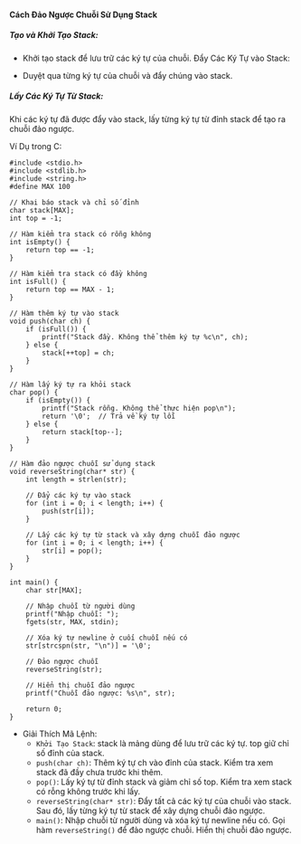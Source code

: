 #### Cách Đảo Ngược Chuỗi Sử Dụng Stack
##### Tạo và Khởi Tạo Stack:

- Khởi tạo stack để lưu trữ các ký tự của chuỗi.
Đẩy Các Ký Tự vào Stack:

- Duyệt qua từng ký tự của chuỗi và đẩy chúng vào stack.
##### Lấy Các Ký Tự Từ Stack:

Khi các ký tự đã được đẩy vào stack, lấy từng ký tự từ đỉnh stack để tạo ra chuỗi đảo ngược.

Ví Dụ trong C:
```
#include <stdio.h>
#include <stdlib.h>
#include <string.h>
#define MAX 100

// Khai báo stack và chỉ số đỉnh
char stack[MAX];
int top = -1;

// Hàm kiểm tra stack có rỗng không
int isEmpty() {
    return top == -1;
}

// Hàm kiểm tra stack có đầy không
int isFull() {
    return top == MAX - 1;
}

// Hàm thêm ký tự vào stack
void push(char ch) {
    if (isFull()) {
        printf("Stack đầy. Không thể thêm ký tự %c\n", ch);
    } else {
        stack[++top] = ch;
    }
}

// Hàm lấy ký tự ra khỏi stack
char pop() {
    if (isEmpty()) {
        printf("Stack rỗng. Không thể thực hiện pop\n");
        return '\0';  // Trả về ký tự lỗi
    } else {
        return stack[top--];
    }
}

// Hàm đảo ngược chuỗi sử dụng stack
void reverseString(char* str) {
    int length = strlen(str);
    
    // Đẩy các ký tự vào stack
    for (int i = 0; i < length; i++) {
        push(str[i]);
    }
    
    // Lấy các ký tự từ stack và xây dựng chuỗi đảo ngược
    for (int i = 0; i < length; i++) {
        str[i] = pop();
    }
}

int main() {
    char str[MAX];
    
    // Nhập chuỗi từ người dùng
    printf("Nhập chuỗi: ");
    fgets(str, MAX, stdin);
    
    // Xóa ký tự newline ở cuối chuỗi nếu có
    str[strcspn(str, "\n")] = '\0';
    
    // Đảo ngược chuỗi
    reverseString(str);
    
    // Hiển thị chuỗi đảo ngược
    printf("Chuỗi đảo ngược: %s\n", str);
    
    return 0;
}
```
- Giải Thích Mã Lệnh:
    - `Khởi Tạo Stack`: stack là mảng dùng để lưu trữ các ký tự. top giữ chỉ số đỉnh của stack.
    - `push(char ch)`: Thêm ký tự ch vào đỉnh của stack. Kiểm tra xem stack đã đầy chưa trước khi thêm.
    - `pop()`: Lấy ký tự từ đỉnh stack và giảm chỉ số top. Kiểm tra xem stack có rỗng không trước khi lấy.
    - `reverseString(char* str)`: Đẩy tất cả các ký tự của chuỗi vào stack.
    Sau đó, lấy từng ký tự từ stack để xây dựng chuỗi đảo ngược.
    - `main()`: Nhập chuỗi từ người dùng và xóa ký tự newline nếu có.
    Gọi hàm `reverseString()` để đảo ngược chuỗi.
    Hiển thị chuỗi đảo ngược.